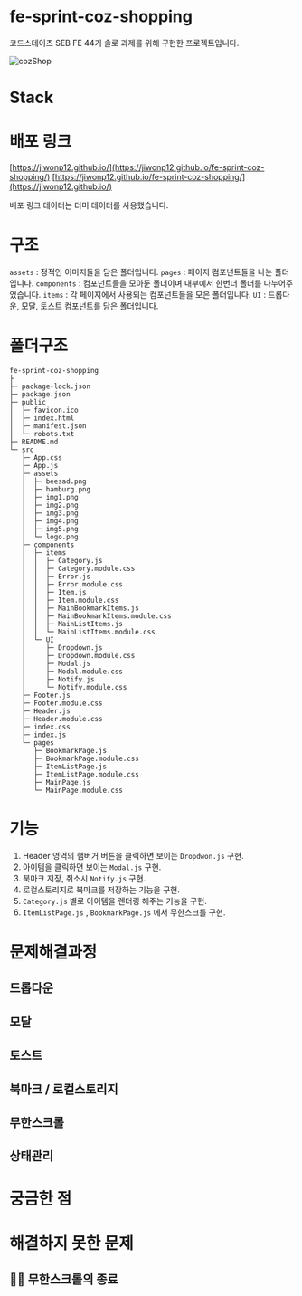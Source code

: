# fe-sprint-coz-shopping

코드스테이츠 SEB FE 44기 솔로 과제를 위해 구현한 프로젝트입니다.

![cozShop](https://github.com/Jiwonp12/fe-sprint-coz-shopping/assets/124653132/1e911a24-1037-4d6f-a7f7-9c0f6f23cb12)

# Stack

# 배포 링크

[https://jiwonp12.github.io/](https://jiwonp12.github.io/fe-sprint-coz-shopping/)
[https://jiwonp12.github.io/fe-sprint-coz-shopping/](https://jiwonp12.github.io/)

배포 링크 데이터는 더미 데이터를 사용했습니다.

# 구조

`assets` : 정적인 이미지들을 담은 폴더입니다.
`pages` : 페이지 컴포넌트들을 나눈 폴더입니다.
`components` : 컴포넌트들을 모아둔 폴더이며 내부에서 한번더 폴더를 나누어주었습니다.
`items` : 각 페이지에서 사용되는 컴포넌트들을 모은 폴더입니다.
`UI` : 드롭다운, 모달, 토스트 컴포넌트를 담은 폴더입니다.

# 폴더구조

```
fe-sprint-coz-shopping
├
├─ package-lock.json
├─ package.json
├─ public
│  ├─ favicon.ico
│  ├─ index.html
│  ├─ manifest.json
│  └─ robots.txt
├─ README.md
└─ src
   ├─ App.css
   ├─ App.js
   ├─ assets
   │  ├─ beesad.png
   │  ├─ hamburg.png
   │  ├─ img1.png
   │  ├─ img2.png
   │  ├─ img3.png
   │  ├─ img4.png
   │  ├─ img5.png
   │  └─ logo.png
   ├─ components
   │  ├─ items
   │  │  ├─ Category.js
   │  │  ├─ Category.module.css
   │  │  ├─ Error.js
   │  │  ├─ Error.module.css
   │  │  ├─ Item.js
   │  │  ├─ Item.module.css
   │  │  ├─ MainBookmarkItems.js
   │  │  ├─ MainBookmarkItems.module.css
   │  │  ├─ MainListItems.js
   │  │  └─ MainListItems.module.css
   │  └─ UI
   │     ├─ Dropdown.js
   │     ├─ Dropdown.module.css
   │     ├─ Modal.js
   │     ├─ Modal.module.css
   │     ├─ Notify.js
   │     └─ Notify.module.css
   ├─ Footer.js
   ├─ Footer.module.css
   ├─ Header.js
   ├─ Header.module.css
   ├─ index.css
   ├─ index.js
   └─ pages
      ├─ BookmarkPage.js
      ├─ BookmarkPage.module.css
      ├─ ItemListPage.js
      ├─ ItemListPage.module.css
      ├─ MainPage.js
      └─ MainPage.module.css

```

# 기능

1. Header 영역의 햄버거 버튼을 클릭하면 보이는 `Dropdwon.js` 구현.
2. 아이템을 클릭하면 보이는 `Modal.js` 구현.
3. 북마크 저장, 취소시 `Notify.js` 구현.
4. 로컬스토리지로 북마크를 저장하는 기능을 구현.
5. `Category.js` 별로 아이템을 렌더링 해주는 기능을 구현.
6. `ItemListPage.js` , `BookmarkPage.js` 에서 무한스크롤 구현.

# 문제해결과정

## 드롭다운

## 모달

## 토스트

## 북마크 / 로컬스토리지

## 무한스크롤

## 상태관리

# 궁금한 점

# 해결하지 못한 문제

## 😵‍💫 무한스크롤의 종료
